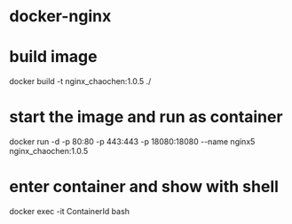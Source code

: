 # docker-nginx
# build image
docker build -t nginx_chaochen:1.0.5 ./

# start the image and run as container
docker run -d -p 80:80 -p 443:443 -p 18080:18080  --name nginx5 nginx_chaochen:1.0.5

# enter container and show with shell
docker exec -it ContainerId bash